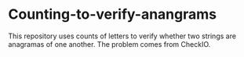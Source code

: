 # Counting-to-verify-anangrams
This repository uses counts of letters to verify whether two strings are anagramas of one another. The problem comes from CheckIO.
